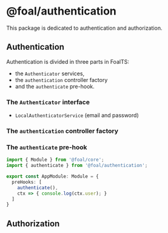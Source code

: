 # @foal/authentication

This package is dedicated to authentication and authorization.

## Authentication

Authentication is divided in three parts in FoalTS:
- the `Authenticator` services,
- the `authentication` controller factory
- and the `authenticate` pre-hook.

### The `Authenticator` interface

- `LocalAuthenticatorService` (email and password)

### The `authentication` controller factory

### The `authenticate` pre-hook

```typescript
import { Module } from '@foal/core';
import { authenticate } from '@foal/authentication';

export const AppModule: Module = {
  preHooks: [
    authenticate(),
    ctx => { console.log(ctx.user); }
  ]
}

```

## Authorization